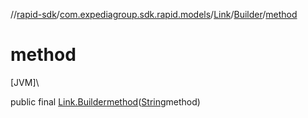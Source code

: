 //[rapid-sdk](../../../../index.md)/[com.expediagroup.sdk.rapid.models](../../index.md)/[Link](../index.md)/[Builder](index.md)/[method](method.md)

# method

[JVM]\

public final [Link.Builder](index.md)[method](method.md)([String](https://docs.oracle.com/javase/8/docs/api/java/lang/String.html)method)
